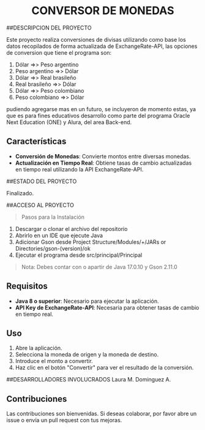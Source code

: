 <h1 align="center"> CONVERSOR DE MONEDAS </h1>


##DESCRIPCION DEL PROYECTO

Este proyecto realiza conversiones de divisas utilizando como base los datos recopilados de forma actualizada de ExchangeRate-API, las opciones de conversion que tiene el programa son:
1) Dólar =>> Peso argentino
2) Peso argentino =>> Dólar
3) Dólar =>> Real brasileño
4) Real brasileño =>> Dólar
5) Dólar =>> Peso colombiano
6) Peso colombiano =>> Dólar

pudiendo agregarse mas en un futuro, se incluyeron de momento estas, ya que es para fines educativos desarrollo como parte del programa Oracle Next Education (ONE) y Alura, del area Back-end.

## Características

- **Conversión de Monedas**: Convierte montos entre diversas monedas.
- **Actualización en Tiempo Real**: Obtiene tasas de cambio actualizadas en tiempo real utilizando la API ExchangeRate-API.

##ESTADO DEL PROYECTO

Finalizado.

##ACCESO AL PROYECTO

>Pasos para la Instalación
1) Descargar o clonar el archivo del repositorio
2) Abrirlo en un IDE que ejecute Java
3) Adicionar Gson desde Project Structure/Modules/+/JARs or Directories/gson-(version)/ok
4) Ejecutar el programa desde src/principal/Principal
>Nota: Debes contar con o apartir de Java 17.0.10 y Gson 2.11.0


## Requisitos

- **Java 8 o superior**: Necesario para ejecutar la aplicación.
- **API Key de ExchangeRate-API**: Necesaria para obtener tasas de cambio en tiempo real.

## Uso

1. Abre la aplicación.
2. Selecciona la moneda de origen y la moneda de destino.
3. Introduce el monto a convertir.
4. Haz clic en el botón "Convertir" para ver el resultado de la conversión.

##DESARROLLADORES INVOLUCRADOS
Laura M. Dominguez A.

## Contribuciones

Las contribuciones son bienvenidas. Si deseas colaborar, por favor abre un issue o envía un pull request con tus mejoras.

